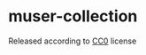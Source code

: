 # muser-collection

Released according to [CC0](https://creativecommons.org/publicdomain/zero/1.0/) license
